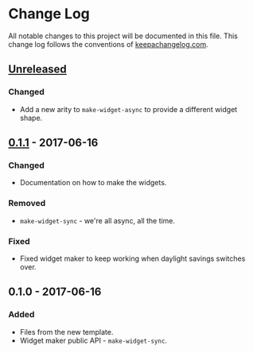 # Change Log
All notable changes to this project will be documented in this file. This change log follows the conventions of [keepachangelog.com](http://keepachangelog.com/).

## [Unreleased]
### Changed
- Add a new arity to `make-widget-async` to provide a different widget shape.

## [0.1.1] - 2017-06-16
### Changed
- Documentation on how to make the widgets.

### Removed
- `make-widget-sync` - we're all async, all the time.

### Fixed
- Fixed widget maker to keep working when daylight savings switches over.

## 0.1.0 - 2017-06-16
### Added
- Files from the new template.
- Widget maker public API - `make-widget-sync`.

[Unreleased]: https://github.com/your-name/puzzles/compare/0.1.1...HEAD
[0.1.1]: https://github.com/your-name/puzzles/compare/0.1.0...0.1.1
